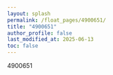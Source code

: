 ```yaml
---
layout: splash
permalink: /float_pages/4900651/
title: "4900651"
author_profile: false
last_modified_at: 2025-06-13
toc: false
---
```

 
4900651
